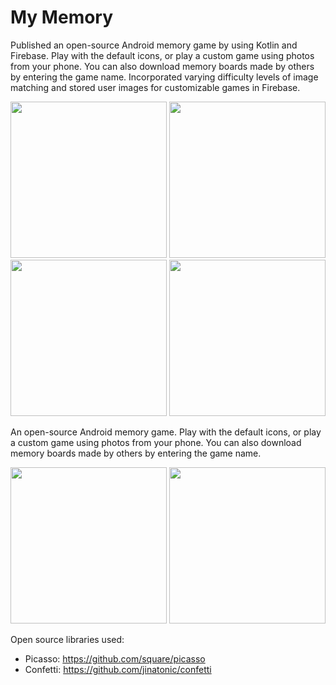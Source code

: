 # My Memory

Published an open-source Android memory game by using Kotlin and Firebase. Play with the default icons, or play a custom game using photos from your phone. You can also download memory boards made by others by entering the game name. Incorporated varying difficulty levels of image matching and stored user images for customizable games in Firebase.


<p float="middle">
<img width="250px" src='https://user-images.githubusercontent.com/73323113/128649597-c1b6abcd-1036-4a5e-8a48-5609ee8a8529.png' />

<img width="250px" src='https://user-images.githubusercontent.com/73323113/128649602-8b41b331-0f4d-4150-9c36-13a6ae626047.png' />

<img width="250px" src='https://user-images.githubusercontent.com/73323113/128649611-25e5d5bd-400d-4568-8f81-c060066d71b6.png' />

<img width="250px" src='https://user-images.githubusercontent.com/73323113/128649630-303dd750-fa69-4286-b8ca-91591f959933.png' />
    
</p>

An open-source Android memory game. Play with the default icons, or play a custom game using photos from your phone. You can also download memory boards made by others by entering the game name.

<p float="middle">
    <img width="250px" src='https://github.com/rpandey1234/MyMemory/blob/main/assets/customWinConfetti.png' />
    <img width="250px" src='https://github.com/rpandey1234/MyMemory/blob/main/assets/creationFlow.png' />
</p>

Open source libraries used:
- Picasso: https://github.com/square/picasso
- Confetti: https://github.com/jinatonic/confetti
